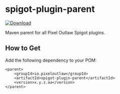 # spigot-plugin-parent
[ ![Download](https://api.bintray.com/packages/pixeloutlaw/pixeloutlaw-jars/spigot-plugin-parent/images/download.svg) ](https://bintray.com/pixeloutlaw/pixeloutlaw-jars/spigot-plugin-parent/_latestVersion)

Maven parent for all Pixel Outlaw Spigot plugins.

## How to Get
Add the following dependency to your POM:
~~~
<parent>
    <groupId>io.pixeloutlaw</groupId>
    <artifactId>spigot-plugin-parent</artifactId>
    <version>x.y.z.aa</version>
</parent>
~~~